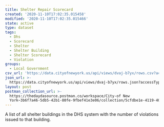 ```yaml
---
title: Shelter Repair Scorecard
created: '2020-11-10T17:02:35.015458'
modified: '2020-11-10T17:02:35.015466'
state: active
type: dataset
tags:
  - Dhs
  - Scorecard
  - Shelter
  - Shelter Building
  - Shelter Scorecard
  - Violation
groups:
  - Local Government
csv_url: 'https://data.cityofnewyork.us/api/views/dvaj-b7yx/rows.csv?accessType=DOWNLOAD'
json_url: >-
  https://data.cityofnewyork.us/api/views/dvaj-b7yx/rows.json?accessType=DOWNLOAD
layout: post
postman_collection_url: >-
  https://thedaydasource.postman.co/workspace/City-of New
  York~3b6f7a46-5db5-42b1-80fe-9fbef41e3e06/collection/5cfdbe1e-4119-403a-a0a5-9a1a2f44e39e
---
```

A list of all shelter buildings in the DHS system with the number of violations issued to that building.

